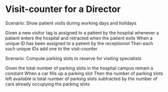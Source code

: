 # Visit-counter for a Director

Scenario: Show patient visits during working days and holidays

  Given a new visitor tag is assigned to a patient by the
  hospital whenever a patient enters the hospital and retracted when
  the patient exits
  When a unique ID has been assigned to a patient by the
  receptionist
  Then each such unique IDs add one to the visit-counter
  
Scenario: Compute parking slots to reserve for visiting specialists

  Given the total number of parking slots in the hospital campus
  remain a constant
  When a car fills up a parking slot
  Then the number of parking slots left available is total
  number of parking slots subtracted by the number of cars
  already occupying the parking slots
  